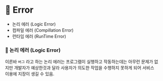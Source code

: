 # 📌 Error
- 논리 에러 (Logic Error)
- 컴파일 에러 (Compillation Error)
- 런타임 에러 (RunTime Error)

### 📎 논리 에러 (Logic Error)
이른바 `버그` 라고 하는 논리 에러는 프로그램이 실행하고 작동하는데는 아무런 문제가 없지만 개발자가 예상한것과 달라 사용자가 의도한 작업을 수행하지 못하게 되어 서비스 이용에 지장이 생길 수 있음.
